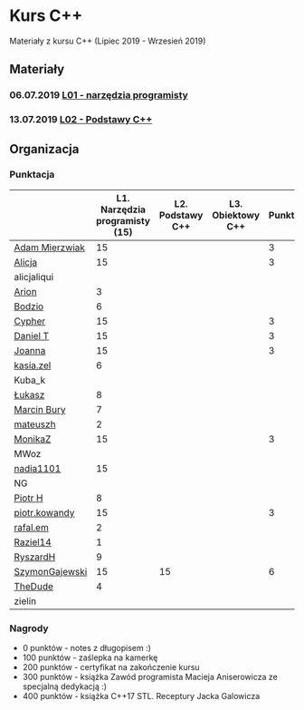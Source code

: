 # Kurs C++

Materiały z kursu C++ (Lipiec 2019 - Wrzesień 2019)

## Materiały

### 06.07.2019 [L01 - narzędzia programisty](L01-programmers-tools)
### 13.07.2019 [L02 - Podstawy C++](L02-C++-introduction)

## Organizacja

### Punktacja

| | L1. Narzędzia programisty (15) | L2. Podstawy C++ | L3. Obiektowy C++ | Punktualność | PR | Dodatkowe Zadania |
|---                                                  |--- |--- |--- |--- |--- |--- |
| [Adam Mierzwiak](https://github.com/adamvm)         | 15 |    |    |  3 |  1 |    |
| [Alicja](https://github.com/AlicjaBonder)           | 15 |    |    |  3 |    |    |
| alicjaliqui                                         |    |    |    |    |    |    |
| [Arion](https://github.com/Ariionex)                |  3 |    |    |    |    |    |
| [Bodzio](https://github.com/Dolaroza)               |  6 |    |    |    |    |    |
| [Cypher](https://github.com/ChopSeeGuy)             | 15 |    |    |  3 |    |    |
| [Daniel T](https://github.com/LinQ007)              | 15 |    |    |  3 |    |    |
| [Joanna](https://github.com/teojdb)                 | 15 |    |    |  3 |    |    |
| [kasia.zel](https://github.com/kasiazel)            |  6 |    |    |    |    |    |
| Kuba_k                                              |    |    |    |    |    |    |
| [Łukasz](https://github.com/lucaswalicki)           |  8 |    |    |    |    |    |
| [Marcin Bury](https://github.com/MarcinBury92)      |  7 |    |    |    |    |    |
| [mateuszh](https://github.com/czarny247)            |  2 |    |    |    |    |    |
| [MonikaZ](https://github.com/MonikaZelechowska)     | 15 |    |    |  3 |    |    |
| MWoz                                                |    |    |    |    |    |    |
| [nadia1101](https://github.com/JustynaSlazak)       | 15 |    |    |    |    |    |
| NG                                                  |    |    |    |    |    |    |
| [Piotr H](https://github.com/PiotrHCpp)             |  8 |    |    |    |    |    |
| [piotr.kowandy](https://github.com/PiotrKowandy)    | 15 |    |    |  3 |    |    |
| [rafal.em](https://github.com/elRaphaelo)           |  2 |    |    |    |    |    |
| [Raziel14](https://github.com/Arakis14)             |  1 |    |    |    |    |    |
| [RyszardH](https://github.com/RyszardHalapacz)      |  9 |    |    |    |    |    |
| [SzymonGajewski](https://github.com/SzymonGajewski) | 15 | 15 |    |  6 |    |  3 |
| [TheDude](https://github.com/TheDude-cpu)           |  4 |    |    |    |    |    |
| zielin                                              |    |    |    |    |    |    |

### Nagrody

- 0 punktów - notes z długopisem :)
- 100 punktów - zaślepka na kamerkę
- 200 punktów - certyfikat na zakończenie kursu
- 300 punktów - książka Zawód programista Macieja Aniserowicza ze specjalną dedykacją :)
- 400 punktów - książka C++17 STL. Receptury Jacka Galowicza
